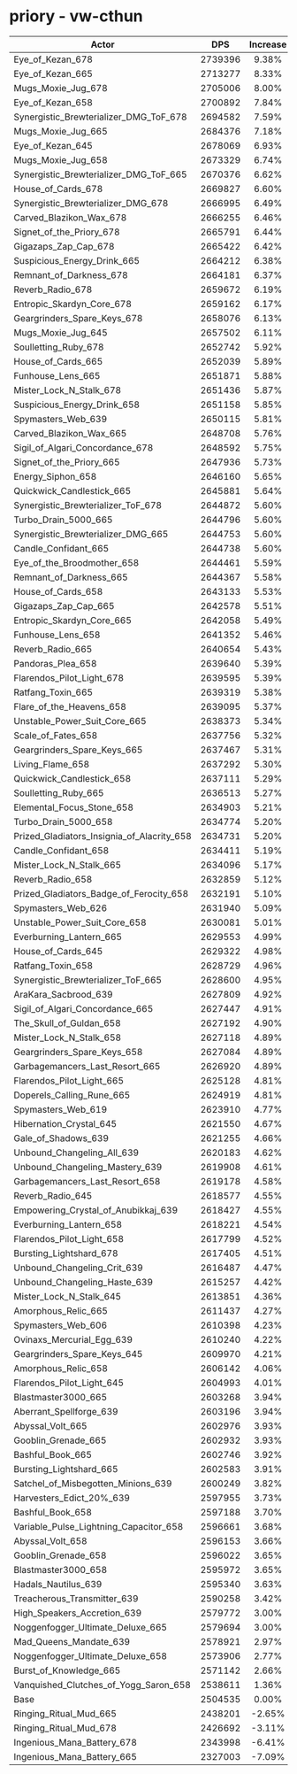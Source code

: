 # priory - vw-cthun
| Actor | DPS | Increase |
|---|:---:|:---:|
|Eye_of_Kezan_678|2739396|9.38%|
|Eye_of_Kezan_665|2713277|8.33%|
|Mugs_Moxie_Jug_678|2705006|8.00%|
|Eye_of_Kezan_658|2700892|7.84%|
|Synergistic_Brewterializer_DMG_ToF_678|2694582|7.59%|
|Mugs_Moxie_Jug_665|2684376|7.18%|
|Eye_of_Kezan_645|2678069|6.93%|
|Mugs_Moxie_Jug_658|2673329|6.74%|
|Synergistic_Brewterializer_DMG_ToF_665|2670376|6.62%|
|House_of_Cards_678|2669827|6.60%|
|Synergistic_Brewterializer_DMG_678|2666995|6.49%|
|Carved_Blazikon_Wax_678|2666255|6.46%|
|Signet_of_the_Priory_678|2665791|6.44%|
|Gigazaps_Zap_Cap_678|2665422|6.42%|
|Suspicious_Energy_Drink_665|2664212|6.38%|
|Remnant_of_Darkness_678|2664181|6.37%|
|Reverb_Radio_678|2659672|6.19%|
|Entropic_Skardyn_Core_678|2659162|6.17%|
|Geargrinders_Spare_Keys_678|2658076|6.13%|
|Mugs_Moxie_Jug_645|2657502|6.11%|
|Soulletting_Ruby_678|2652742|5.92%|
|House_of_Cards_665|2652039|5.89%|
|Funhouse_Lens_665|2651871|5.88%|
|Mister_Lock_N_Stalk_678|2651436|5.87%|
|Suspicious_Energy_Drink_658|2651158|5.85%|
|Spymasters_Web_639|2650115|5.81%|
|Carved_Blazikon_Wax_665|2648708|5.76%|
|Sigil_of_Algari_Concordance_678|2648592|5.75%|
|Signet_of_the_Priory_665|2647936|5.73%|
|Energy_Siphon_658|2646160|5.65%|
|Quickwick_Candlestick_665|2645881|5.64%|
|Synergistic_Brewterializer_ToF_678|2644872|5.60%|
|Turbo_Drain_5000_665|2644796|5.60%|
|Synergistic_Brewterializer_DMG_665|2644753|5.60%|
|Candle_Confidant_665|2644738|5.60%|
|Eye_of_the_Broodmother_658|2644461|5.59%|
|Remnant_of_Darkness_665|2644367|5.58%|
|House_of_Cards_658|2643133|5.53%|
|Gigazaps_Zap_Cap_665|2642578|5.51%|
|Entropic_Skardyn_Core_665|2642058|5.49%|
|Funhouse_Lens_658|2641352|5.46%|
|Reverb_Radio_665|2640654|5.43%|
|Pandoras_Plea_658|2639640|5.39%|
|Flarendos_Pilot_Light_678|2639595|5.39%|
|Ratfang_Toxin_665|2639319|5.38%|
|Flare_of_the_Heavens_658|2639095|5.37%|
|Unstable_Power_Suit_Core_665|2638373|5.34%|
|Scale_of_Fates_658|2637756|5.32%|
|Geargrinders_Spare_Keys_665|2637467|5.31%|
|Living_Flame_658|2637292|5.30%|
|Quickwick_Candlestick_658|2637111|5.29%|
|Soulletting_Ruby_665|2636513|5.27%|
|Elemental_Focus_Stone_658|2634903|5.21%|
|Turbo_Drain_5000_658|2634774|5.20%|
|Prized_Gladiators_Insignia_of_Alacrity_658|2634731|5.20%|
|Candle_Confidant_658|2634411|5.19%|
|Mister_Lock_N_Stalk_665|2634096|5.17%|
|Reverb_Radio_658|2632859|5.12%|
|Prized_Gladiators_Badge_of_Ferocity_658|2632191|5.10%|
|Spymasters_Web_626|2631940|5.09%|
|Unstable_Power_Suit_Core_658|2630081|5.01%|
|Everburning_Lantern_665|2629553|4.99%|
|House_of_Cards_645|2629322|4.98%|
|Ratfang_Toxin_658|2628729|4.96%|
|Synergistic_Brewterializer_ToF_665|2628600|4.95%|
|AraKara_Sacbrood_639|2627809|4.92%|
|Sigil_of_Algari_Concordance_665|2627447|4.91%|
|The_Skull_of_Guldan_658|2627192|4.90%|
|Mister_Lock_N_Stalk_658|2627118|4.89%|
|Geargrinders_Spare_Keys_658|2627084|4.89%|
|Garbagemancers_Last_Resort_665|2626920|4.89%|
|Flarendos_Pilot_Light_665|2625128|4.81%|
|Doperels_Calling_Rune_665|2624919|4.81%|
|Spymasters_Web_619|2623910|4.77%|
|Hibernation_Crystal_645|2621550|4.67%|
|Gale_of_Shadows_639|2621255|4.66%|
|Unbound_Changeling_All_639|2620183|4.62%|
|Unbound_Changeling_Mastery_639|2619908|4.61%|
|Garbagemancers_Last_Resort_658|2619178|4.58%|
|Reverb_Radio_645|2618577|4.55%|
|Empowering_Crystal_of_Anubikkaj_639|2618427|4.55%|
|Everburning_Lantern_658|2618221|4.54%|
|Flarendos_Pilot_Light_658|2617799|4.52%|
|Bursting_Lightshard_678|2617405|4.51%|
|Unbound_Changeling_Crit_639|2616487|4.47%|
|Unbound_Changeling_Haste_639|2615257|4.42%|
|Mister_Lock_N_Stalk_645|2613851|4.36%|
|Amorphous_Relic_665|2611437|4.27%|
|Spymasters_Web_606|2610398|4.23%|
|Ovinaxs_Mercurial_Egg_639|2610240|4.22%|
|Geargrinders_Spare_Keys_645|2609970|4.21%|
|Amorphous_Relic_658|2606142|4.06%|
|Flarendos_Pilot_Light_645|2604993|4.01%|
|Blastmaster3000_665|2603268|3.94%|
|Aberrant_Spellforge_639|2603196|3.94%|
|Abyssal_Volt_665|2602976|3.93%|
|Gooblin_Grenade_665|2602932|3.93%|
|Bashful_Book_665|2602746|3.92%|
|Bursting_Lightshard_665|2602583|3.91%|
|Satchel_of_Misbegotten_Minions_639|2600249|3.82%|
|Harvesters_Edict_20%_639|2597955|3.73%|
|Bashful_Book_658|2597188|3.70%|
|Variable_Pulse_Lightning_Capacitor_658|2596661|3.68%|
|Abyssal_Volt_658|2596153|3.66%|
|Gooblin_Grenade_658|2596022|3.65%|
|Blastmaster3000_658|2595972|3.65%|
|Hadals_Nautilus_639|2595340|3.63%|
|Treacherous_Transmitter_639|2590258|3.42%|
|High_Speakers_Accretion_639|2579772|3.00%|
|Noggenfogger_Ultimate_Deluxe_665|2579694|3.00%|
|Mad_Queens_Mandate_639|2578921|2.97%|
|Noggenfogger_Ultimate_Deluxe_658|2573906|2.77%|
|Burst_of_Knowledge_665|2571142|2.66%|
|Vanquished_Clutches_of_Yogg_Saron_658|2538611|1.36%|
|Base|2504535|0.00%|
|Ringing_Ritual_Mud_665|2438201|-2.65%|
|Ringing_Ritual_Mud_678|2426692|-3.11%|
|Ingenious_Mana_Battery_678|2343998|-6.41%|
|Ingenious_Mana_Battery_665|2327003|-7.09%|
